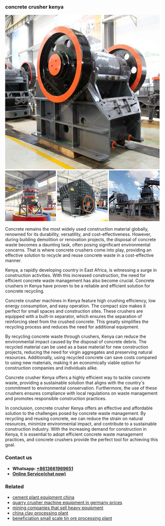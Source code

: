 <h3>concrete crusher kenya</h3><img src='1704951573.jpg' alt=''><p>Concrete remains the most widely used construction material globally, renowned for its durability, versatility, and cost-effectiveness. However, during building demolition or renovation projects, the disposal of concrete waste becomes a daunting task, often posing significant environmental concerns. That is where concrete crushers come into play, providing an effective solution to recycle and reuse concrete waste in a cost-effective manner.</p><p>Kenya, a rapidly developing country in East Africa, is witnessing a surge in construction activities. With this increased construction, the need for efficient concrete waste management has also become crucial. Concrete crushers in Kenya have proven to be a reliable and efficient solution for concrete recycling.</p><p>Concrete crusher machines in Kenya feature high crushing efficiency, low energy consumption, and easy operation. The compact size makes it perfect for small spaces and construction sites. These crushers are equipped with a built-in separator, which ensures the separation of reinforcing steel from the crushed concrete. This greatly simplifies the recycling process and reduces the need for additional equipment.</p><p>By recycling concrete waste through crushers, Kenya can reduce the environmental impact caused by the disposal of concrete debris. The recycled material can be used as a base material for new construction projects, reducing the need for virgin aggregates and preserving natural resources. Additionally, using recycled concrete can save costs compared to using new materials, making it an economically viable option for construction companies and individuals alike.</p><p>Concrete crusher Kenya offers a highly efficient way to tackle concrete waste, providing a sustainable solution that aligns with the country's commitment to environmental conservation. Furthermore, the use of these crushers ensures compliance with local regulations on waste management and promotes responsible construction practices.</p><p>In conclusion, concrete crusher Kenya offers an effective and affordable solution to the challenges posed by concrete waste management. By recycling and reusing concrete, we can reduce the strain on natural resources, minimize environmental impact, and contribute to a sustainable construction industry. With the increasing demand for construction in Kenya, it is essential to adopt efficient concrete waste management practices, and concrete crushers provide the perfect tool for achieving this goal.</p><h3>Contact us</h3><ul><li><strong>Whatsapp:&nbsp;<a href="https://wa.me/8613661969651">+8613661969651</a></strong></li><li><a href="https://swt.shibang-china.com/?git&amp;zhl&amp;concrete crusher kenya"><strong>Online Service(chat now)</strong></a></li></ul><h3>Related</h3><ul><li><a href='cement plant equipment china.md'>cement plant equipment china</a></li><li><a href='quarry crusher machine equipment in germany prices.md'>quarry crusher machine equipment in germany prices</a></li><li><a href='mining companies that sell heavy equipment.md'>mining companies that sell heavy equipment</a></li><li><a href='china clay processing plant.md'>china clay processing plant</a></li><li><a href='beneficiation small scale tin ore processing plant.md'>beneficiation small scale tin ore processing plant</a></li></ul>